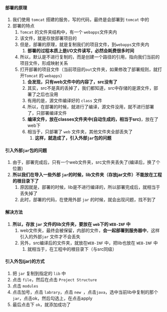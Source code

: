 

#### 部署的原理
1. 我们使用 `tomcat` 搭建的服务，写的代码，最终是会部署到 `tomcat` 中的
2. 部署的特点
   1. `Tomcat` 的文件夹结构中，有一个 `webapps`文件夹内
   2. 该文件，就是存放部署项目的
   3. 但是，部署的原理，就是复制我们的项目文件，到`webapps`文件夹内
	  1. **部署的过程本质上是I/O文件读写，必然会耗费很多时间**
   4. 所以，默认是不进行复制的，而是创建一个路径的引用，指向我们当前的项目文件，形成映射关系
   5. 打开部署的项目文件（当前项目的`out`文件夹，如果修改了部署规则，就打开`Tomcat` 的 `webapps`）
      1. **会发现，只有web文件中的内容了，src没有了**
      2. 其实，src不是真的丢掉了，我们都知道，src中存储的是源文件，部署了之后也没用
      3. 有用的是，源文件编译好的 `class` 文件
      4. 所以，在部署的时候，就进行了编译，源文件没用，就不进行部署了，只部署编译文件
      5. **编译文件，放在classes文件夹中(自动生成的，相当于src)**，放在了web下
      6. 相当于，只部署了 `web` 文件夹，其他文件夹全部丢失了
         1. **这样，就造成了，引入外部`jar`包的问题**



#### 引入外部`jar`包的问题
1. 由于，部署完成后，只有一个web文件夹，src文件夹丢失了(编译后，换了个位置)
2. **所以我们在导入一些外部 `jar`的时候，lib文件夹（存放jar文件）不能放在工程的根目录下了**
   1. 原因就是，部署的时候，lib是不进行编译的，所以部署完成后，就相当于丢失掉了
   2. 此时，部署的代码，在使用外部 `jar` 的时候，就会出现问题，找不到了




#### 解决方法
1. **所以，存放 `jar` 文件的lib文件夹，要放在 `web`下的 `WEB-INF` 中**
   1. web文件夹，最终会被保留，内部的文件，**会一起部署到服务器中**，这样引入的外部`jar` 文件才不会丢失
   2. 另外，src编译后的文件夹，就放在`WEB-INF` 中，把lib也放在 `WEB-INF` 中
      1. 就相当于，在工程中的根目录下（与src同级）




#### 引入外包(jar)的方式
1. 把 `jar` 复制到指定的 `lib` 中
2. 点击 `file`，然后在点击 `Project Structure`
3. 点击 `modules`
4. 点击加号，点击 `labrary`，点击 `new `，点击`java`，选中当前lib中复制的那个 `jar`，点击ok，然后勾选上，在点击apply
5. 最后点击下 `ok`，就添加成功了